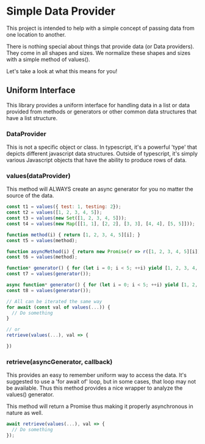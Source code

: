 # Simple Data Provider

This project is intended to help with a simple concept of passing data from one location to another.

There is nothing special about things that provide data (or Data providers). They come in all shapes and sizes. We
normalize these shapes and sizes with a simple method of values().

Let's take a look at what this means for you!

## Uniform Interface

This library provides a uniform interface for handling data in a list or data provided from methods or
generators or other common data structures that have a list structure.

### DataProvider<T>

This is not a specific object or class. In typescript, it's a powerful 'type' that depicts different javascript data
structures. Outside of typescript, it's simply various Javascript objects that have the ability to produce rows of data.

### values(dataProvider)

This method will ALWAYS create an async generator for you no matter the source of the data.

```javascript
const t1 = values({ test: 1, testing: 2});
const t2 = values([1, 2, 3, 4, 5]);
const t3 = values(new Set([1, 2, 3, 4, 5]));
const t4 = values(new Map([[1, 1], [2, 2], [3, 3], [4, 4], [5, 5]]));

function method(i) { return [1, 2, 3, 4, 5][i]; }
const t5 = values(method);

function asyncMethod(i) { return new Promise(r => r([1, 2, 3, 4, 5][i])); }
const t6 = values(method);

function* generator() { for (let i = 0; i < 5; ++i) yield [1, 2, 3, 4, 5][i]; }
const t7 = values(generator());

async function* generator() { for (let i = 0; i < 5; ++i) yield [1, 2, 3, 4, 5][i]; }
const t8 = values(generator());

// All can be iterated the same way
for await (const val of values(...)) {
  // Do something
}

// or
retrieve(values(...), val => {

})
```

### retrieve(asyncGenerator, callback)

This provides an easy to remember uniform way to access the data. It's suggested to use a 'for await of' loop, but in
some cases, that loop may not be available. Thus this method provides a nice wrapper to analyze the values() generator.

This method will return a Promise thus making it properly asynchronous in nature as well.

```javascript
await retrieve(values(...), val => {
  // Do something
});
```
